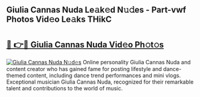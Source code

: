 ## Giulia Cannas Nuda Le𝚊k𝚎d N𝚞𝚍es - Part-vwf Photos Vid𝚎o Le𝚊ks THikC

# <h2><a href="http://fbdt9tc.evod.top/?m=Giulia+Cannas+Nuda">🔗 👉🔴 Giulia Cannas Nuda Vid𝚎o Ph𝚘t𝚘s</a></h2>

[![Giulia Cannas Nuda N𝚞d𝚎s](https://i.imgur.com/8V9OHl7.gif)](http://fbdt9tc.evod.top/?m=Giulia+Cannas+Nuda)
Online personality Giulia Cannas Nuda and content creator who has gained fame for posting lifestyle and dance-themed content, including dance trend performances and mini vlogs. Exceptional musician Giulia Cannas Nuda, recognized for their remarkable talent and contributions to the world of music. 
